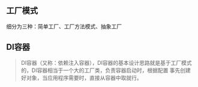 ## 工厂模式

细分为三种：简单工厂、工厂方法模式、抽象工厂

## DI容器

>DI容器（又称：依赖注入容器），DI容器的基本设计思路就是基于工厂模式的，DI容器相当于一个大的工厂类，负责容器启动时，根据配置
>事先创建好对象，当应用程序需要时，直接从容器中取就行。


